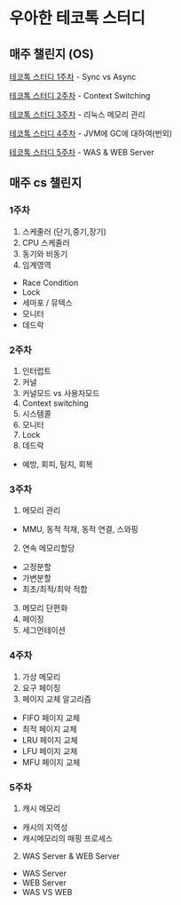 # 우아한 테코톡 스터디 

## 매주 챌린지 (OS)

[테코톡 스터디 1주차](https://www.youtube.com/watch?v=oEIoqGd-Sns) - Sync vs Async

[테코톡 스터디 2주차](https://www.youtube.com/watch?v=-4HKhwlH3FQ&list=PLgXGHBqgT2TvpJ_p9L_yZKPifgdBOzdVH&index=125) - Context Switching

[테코톡 스터디 3주차](https://www.youtube.com/watch?v=qxmdX449z1U&t=887s&ab_channel=%EC%9A%B0%EC%95%84%ED%95%9CTech) - 리눅스 메모리 관리

[테코톡 스터디 4주차](https://www.youtube.com/watch?v=vZRmCbl871I&list=PLgXGHBqgT2TvpJ_p9L_yZKPifgdBOzdVH&index=123) - JVM에 GC에 대하여(번외)

[테코톡 스터디 5주차](https://www.youtube.com/watch?v=NyhbNtOq0Bc) - WAS & WEB Server

## 매주 cs 챌린지

### 1주차

1. 스케줄러 (단기,중기,장기) 
2. CPU 스케줄러
3. 동기와 비동기
4. 임계영역
 - Race Condition
 - Lock
 - 세마포 / 뮤텍스
 - 모니터
 - 데드락

### 2주차 

1. 인터럽트 
2. 커널
3. 커널모드 vs 사용자모드
4. Context switching 
5. 시스템콜 
6. 모니터
7. Lock 
8. 데드락 
  - 예방, 회피, 탐지, 회복

### 3주차

1. 메모리 관리
 - MMU, 동적 적재, 동적 연결, 스와핑

2. 연속 메모리할당
 - 고정분할
 - 가변분할
 - 최초/최적/최악 적합
3. 메모리 단편화
4. 페이징
5. 세그먼테이션


### 4주차

1. 가상 메모리
2. 요구 페이징
3. 페이지 교체 알고리즘
 - FIFO 페이지 교체
 - 최적 페이지 교체
 - LRU 페이지 교체
 - LFU 페이지 교체
 - MFU 페이지 교체

### 5주차

1. 캐시 메모리
 - 캐시의 지역성
 - 캐시메모리의 매핑 프로세스
2. WAS Server & WEB Server
 - WAS Server 
 - WEB Server
 - WAS VS WEB
